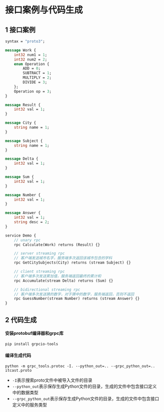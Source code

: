 # 接口案例与代码生成

## 1 接口案例

```protobuf
syntax = "proto3";

message Work {
    int32 num1 = 1;
    int32 num2 = 2;
    enum Operation {
        ADD = 0;
        SUBTRACT = 1;
        MULTIPLY = 2;
        DIVIDE = 3;
    };
    Operation op = 3;
}

message Result {
    int32 val = 1;
}

message City {
    string name = 1;
}

message Subject {
    string name = 1;
}

message Delta {
    int32 val = 1;
}

message Sum {
    int32 val = 1;
}

message Number {
    int32 val = 1;
}

message Answer {
    int32 val = 1;
    string desc = 2;
}

service Demo {
    // unary rpc
    rpc Calculate(Work) returns (Result) {}

    // server streaming rpc
    // 客户端发送城市名字，服务端多次返回该城市包含的学科
    rpc GetCitySubjects(City) returns (stream Subject) {}

    // client streaming rpc
    // 客户端多次发送累加值，服务端返回最终的累计和
    rpc Accumulate(stream Delta) returns (Sum) {}

    // bidirectional streaming rpc
    // 客户端多次发送猜的数字，对于猜中的数字，服务端返回，否则不返回
    rpc GuessNumber(stream Number) returns (stream Answer) {}
}
```

## 2 代码生成

#### 安装protobuf编译器和grpc库

```shell
pip install grpcio-tools
```

#### 编译生成代码

```shell
python -m grpc_tools.protoc -I. --python_out=.. --grpc_python_out=.. itcast.proto
```

- `-I`表示搜索proto文件中被导入文件的目录
- `--python_out`表示保存生成Python文件的目录，生成的文件中包含接口定义中的数据类型
- `--grpc_python_out`表示保存生成Python文件的目录，生成的文件中包含接口定义中的服务类型